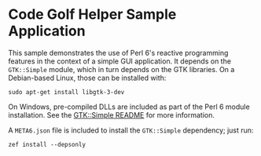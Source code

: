 # Code Golf Helper Sample Application

This sample demonstrates the use of Perl 6's reactive programming features in
the context of a simple GUI application. It depends on the `GTK::Simple`
module, which in turn depends on the GTK libraries. On a Debian-based Linux,
those can be installed with:

    sudo apt-get install libgtk-3-dev

On Windows, pre-compiled DLLs are included as part of the Perl 6 module
installation. See the [GTK::Simple README](https://github.com/perl6/gtk-simple#gtksimple--)
for more information.

A `META6.json` file is included to install the `GTK::Simple` dependency; just
run:

    zef install --depsonly
